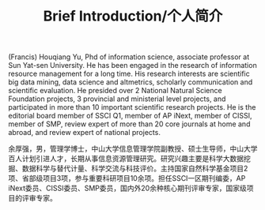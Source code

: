 ﻿---
layout: page
title: Brief Introduction/个人简介
cover: false
menu:   true
order:  1
---
(Francis) Houqiang Yu, Phd of information science, associate professor at Sun Yat-sen University. He has been engaged in the research of information resource management for a long time. His research interests are scientific big data mining, data science and altmetrics, scholarly communication and scientific evaluation. He presided over 2 National Natural Science Foundation projects, 3 provincial and ministerial level projects, and participated in more than 10 important scientific research projects. He is the editorial board member of SSCI Q1, member of AP iNext, member of CISSI, member of SMP, review expert of more than 20 core journals at home and abroad, and review expert of national projects.

余厚强，男，管理学博士，中山大学信息管理学院副教授、硕士生导师，中山大学百人计划引进人才，长期从事信息资源管理研究。研究兴趣主要是科学大数据挖掘、数据科学与替代计量、科学交流与科技评价。主持国家自然科学基金项目2项、省部级项目3项，参与重要科研项目10余项。担任SSCI一区期刊编委，AP iNext委员、CISSI委员、SMP委员，国内外20余种核心期刊评审专家，国家级项目的评审专家。
